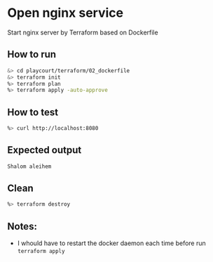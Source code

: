 # Open nginx service
Start nginx server by Terraform based on Dockerfile

## How to run
```sh
&> cd playcourt/terraform/02_dockerfile
&> terraform init
%> terraform plan
%> terraform apply -auto-approve
```

## How to test
```sh
%> curl http://localhost:8080
```
## Expected output
```sh
Shalom aleihem
```

## Clean
```sh
%> terraform destroy 
```

## Notes:
- I whould have to restart the docker daemon each time before run `terraform apply`




